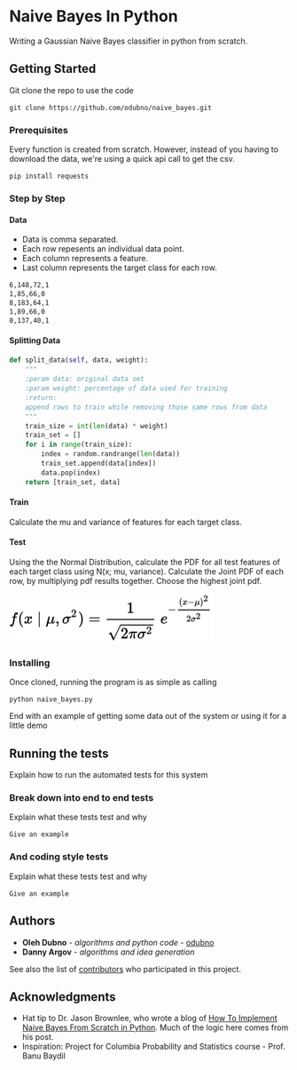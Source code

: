 # Naive Bayes In Python

Writing a Gaussian Naive Bayes classifier in python from scratch.

## Getting Started

Git clone the repo to use the code 
```
git clone https://github.com/odubno/naive_bayes.git
```

### Prerequisites


Every function is created from scratch.
However, instead of you having to download the data, we're using a quick api call to get the csv.

```
pip install requests
```

### Step by Step

#### Data
- Data is comma separated.
- Each row repesents an individual data point.
- Each column represents a feature.
- Last column represents the target class for each row.
```
6,148,72,1
1,85,66,0
8,183,64,1
1,89,66,0
0,137,40,1
```

#### Splitting Data
```python
def split_data(self, data, weight):
    """
    :param data: original data set
    :param weight: percentage of data used for training
    :return:
    append rows to train while removing those same rows from data
    """
    train_size = int(len(data) * weight)
    train_set = []
    for i in range(train_size):
        index = random.randrange(len(data))
        train_set.append(data[index])
        data.pop(index)
    return [train_set, data]
```

#### Train
Calculate the mu and variance of features for each target class.

#### Test
Using the the Normal Distribution, calculate the PDF for all test features of each target class using N(x; mu, variance).
Calculate the Joint PDF of each row, by multiplying pdf results together.
Choose the highest joint pdf.

![Alt text](img/normal_distribution.svg "Optional Title")

### Installing

Once cloned, running the program is as simple as calling 
```bazaar
python naive_bayes.py
```


End with an example of getting some data out of the system or using it for a little demo

## Running the tests

Explain how to run the automated tests for this system

### Break down into end to end tests

Explain what these tests test and why

```
Give an example
```

### And coding style tests

Explain what these tests test and why

```
Give an example
```

## Authors

* **Oleh Dubno** - *algorithms and python code* - [odubno](http://odubno.github.io/)
* **Danny Argov** - *algorithms and idea generation*

See also the list of [contributors](https://github.com/odubno/naive_bayes/graphs/contributors) who participated in this project.


## Acknowledgments

* Hat tip to Dr. Jason Brownlee, who wrote a blog of [How To Implement Naive Bayes From Scratch in Python](https://machinelearningmastery.com/naive-bayes-classifier-scratch-python/). 
Much of the logic here comes from his post. 
* Inspiration:
Project for Columbia Probability and Statistics course - Prof. Banu Baydil
